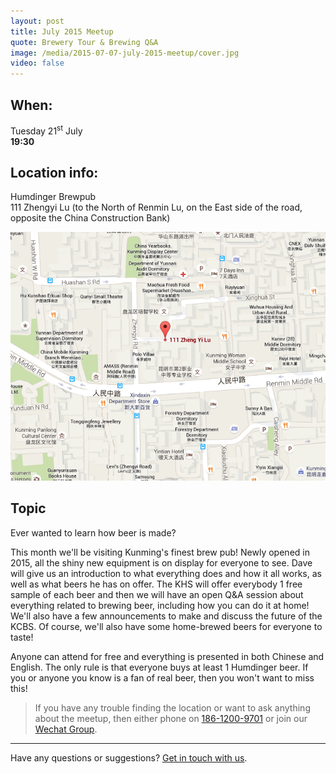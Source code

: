 ```yaml
---
layout: post
title: July 2015 Meetup
quote: Brewery Tour & Brewing Q&A
image: /media/2015-07-07-july-2015-meetup/cover.jpg
video: false
---
```


## When:

Tuesday 21<sup>st</sup> July<br>
**19:30**

## Location info:

Humdinger Brewpub<br>
111 Zhengyi Lu (to the North of Renmin Lu, on the East side of the road, opposite the China Construction Bank)

!["Map to Humdinger"](/media/2015-07-07-july-2015-meetup/english-map.png)

## Topic

Ever wanted to learn how beer is made?

This month we'll be visiting Kunming's finest brew pub! Newly opened in 2015, all the shiny new equipment is on display for everyone to see. Dave will give us an introduction to what everything does and how it all works, as well as what beers he has on offer. The KHS will offer everybody 1 free sample of each beer and then we will have an open Q&A session about everything related to brewing beer, including how you can do it at home! We'll also have a few announcements to make and discuss the future of the KCBS. Of course, we'll also have some home-brewed beers for everyone to taste!

Anyone can attend for free and everything is presented in both Chinese and English. The only rule is that everyone buys at least 1 Humdinger beer. If you or anyone you know is a fan of real beer, then you won't want to miss this!

> If you have any trouble finding the location or want to ask anything about the meetup, then either phone on [186-1200-9701](tel:18612009701) or join our [Wechat Group](/media/qr-code.jpg).

-----
Have any questions or suggestions? [Get in touch with us](mailto:hello@kunmingbeer.org).